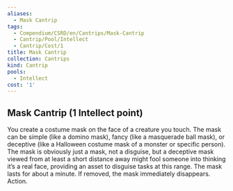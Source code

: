 ```yaml
---
aliases:
  - Mask Cantrip
tags:
  - Compendium/CSRD/en/Cantrips/Mask-Cantrip
  - Cantrip/Pool/Intellect
  - Cantrip/Cost/1
title: Mask Cantrip
collection: Cantrips
kind: Cantrip
pools:
  - Intellect
cost: '1'
---
```

## Mask Cantrip  (1 Intellect point)  
You create a costume mask on the face of a creature you touch. The mask can be simple (like a domino mask), fancy (like a masquerade ball mask), or deceptive (like a Halloween costume mask of a monster or specific person). The mask is obviously just a mask, not a disguise, but a deceptive mask viewed from at least a short distance away might fool someone into thinking it’s a real face, providing an asset to disguise tasks at this range. The mask lasts for about a minute. If removed, the mask immediately disappears. Action.   
  
